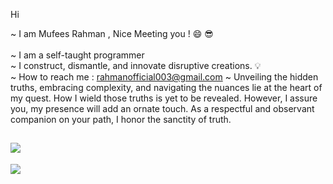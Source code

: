 Hi <br>

~ I am Mufees Rahman , Nice Meeting you ! 😄 😎<br><br>
~ I am a self-taught programmer <br>
~ I construct, dismantle, and innovate disruptive creations. 💡<br>
~ How to reach me : rahmanofficial003@gmail.com 
~ Unveiling the hidden truths, embracing complexity, and navigating the nuances lie at the heart of my quest. How I wield those truths is yet to be revealed. 
  However, I assure you, my presence will add an ornate touch. As a respectful and observant companion on your path, I honor the sanctity of truth.

![](https://github-readme-stats.vercel.app/api?username=mufiii&theme=dark&hide_border=false&include_all_commits=false&count_private=false)<br/>
---
[![](https://visitcount.itsvg.in/api?id=mufiii&icon=0&color=0)](https://visitcount.itsvg.in)

<!-- Proudly created with GPRM ( https://gprm.itsvg.in ) -->
